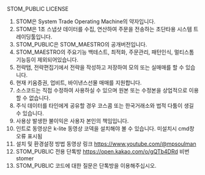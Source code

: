 STOM_PUBLIC LICENSE

1. STOM은 System Trade Operating Machine의 약자입니다.
2. STOM은 1초 스냅샷 데이터를 수집, 연산하여 주문을 전송하는 초단타용 시스템 트레이딩툴입니다.
3. STOM_PUBLIC은 STOM_MAESTRO의 공개버전입니다.
4. STOM_MAESTRO의 주요기능 백테스트, 최적화, 주문관리, 패턴인식, 멀티스톰 기능등이 제외되어있습니다.
5. 전략탭, 전략편집기에서 전략을 작성하고 저장하여 모의 또는 실매매를 할 수 있습니다.
6. 현재 키움증권, 업비트, 바이낸스선물 매매를 지원합니다.
7. 소스코드는 직접 수정하여 사용하실 수 있으며 원본 또는 수정본을 상업적으로 이용할 수 없습니다.
8. 주식 데이터를 타인에게 공유할 경우 코스콤 또는 한국거래소와 법적 다툼이 생길 수 있습니다.
9. 사용상 발생한 불이익은 사용자 본인의 책임입니다.
10. 인트로 동영상은 k-lite 동영상 코덱을 설치해야 볼 수 있습니다. 미설치시 cmd창 오류 표시됨
11. 설치 및 환경설정 방법 동영상 링크 https://www.youtube.com/@mpsoulman
12. STOM_PUBLIC 전용 단톡방 https://open.kakao.com/o/gQTb4DRd 비번 stomer
13. STOM_PUBLIC 코드에 대한 질문은 단톡방을 이용해주십시오.
